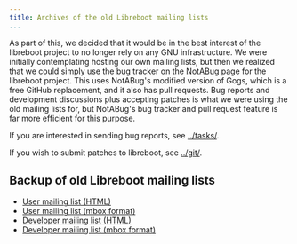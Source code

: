 ```yaml
---
title: Archives of the old Libreboot mailing lists
...
```


As part of this, we decided that it would be in the best interest of the
libreboot project to no longer rely on any GNU infrastructure. We were
initially contemplating hosting our own mailing lists, but then we
realized that we could simply use the bug tracker on the
[NotABug](https://notabug.org/vimuser/) page for the libreboot project.
This uses NotABug's modified version of Gogs, which is a free
GitHub replacement, and it also has pull requests. Bug
reports and development discussions plus accepting patches is what we
were using the old mailing lists for, but NotABug's bug tracker and
pull request feature is far more efficient for this purpose.

If you are interested in sending bug reports, see
[../tasks/](tasks.md).

If you wish to submit patches to libreboot, see [../git/](git.md).

Backup of old Libreboot mailing lists
-------------------------------------

-   [User mailing list
    (HTML)](old/libreboot/html/lists.gnu.org/archive/html/libreboot)
-   [User mailing list (mbox
    format)](old/libreboot/mbox/lists.gnu.org/libreboot/)
-   [Developer mailing list
    (HTML)](old/libreboot-dev/html/lists.gnu.org/archive/html/libreboot-dev/)
-   [Developer mailing list (mbox
    format)](old/libreboot-dev/mbox/lists.gnu.org/libreboot-dev/)


